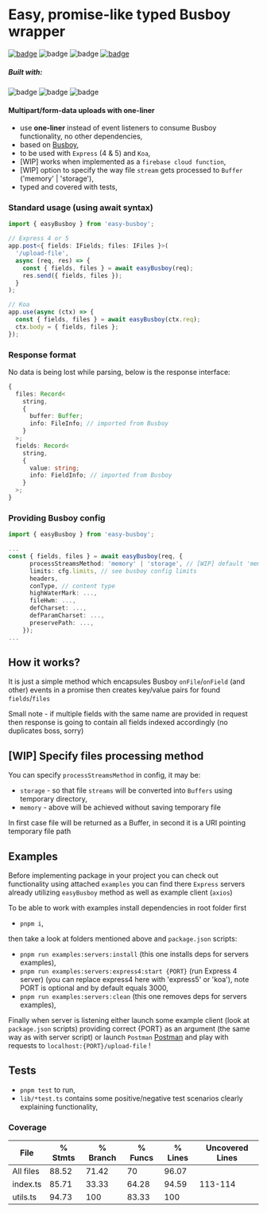 # Easy, promise-like typed Busboy wrapper

[![badge](https://img.shields.io/badge/download-NPM-<COLOR>.svg)](https://npmjs.org/package/easy-busboy) ![badge](https://img.shields.io/badge/tested%20with-Jest-<COLOR>.svg) ![badge](http://img.shields.io/badge/coverage-88%25-green.svg) [![badge](https://img.shields.io/badge/my-LinkedIn-blue.svg)](https://www.linkedin.com/in/adam-polczynski-77595013b/)

##### Built with:

![badge](https://img.shields.io/badge/TypeScript-blue.svg) ![badge](https://img.shields.io/badge/pnpm-red.svg) ![badge](https://img.shields.io/badge/pure%20joy!-yellow.svg)

#### Multipart/form-data uploads with one-liner

- use **one-liner** instead of event listeners to consume Busboy functionality, no other dependencies,
- based on [Busboy](http://github.com/mscdex/busboy),
- to be used with `Express` (4 & 5) and `Koa`,
- [WIP] works when implemented as a `firebase cloud function`,
- [WIP] option to specify the way file `stream` gets processed to `Buffer` ('memory' | 'storage'),
- typed and covered with tests,

### Standard usage (using await syntax)

```ts
import { easyBusboy } from 'easy-busboy';

// Express 4 or 5
app.post<{ fields: IFields; files: IFiles }>(
  '/upload-file',
  async (req, res) => {
    const { fields, files } = await easyBusboy(req);
    res.send({ fields, files });
  }
);

// Koa
app.use(async (ctx) => {
  const { fields, files } = await easyBusboy(ctx.req);
  ctx.body = { fields, files };
});
```

### Response format

No data is being lost while parsing, below is the response interface:

```ts
{
  files: Record<
    string,
    {
      buffer: Buffer;
      info: FileInfo; // imported from Busboy
    }
  >;
  fields: Record<
    string,
    {
      value: string;
      info: FieldInfo; // imported from Busboy
    }
  >;
}
```

### Providing Busboy config

```ts
import { easyBusboy } from 'easy-busboy';

...
const { fields, files } = await easyBusboy(req, {
      processStreamsMethod: 'memory' | 'storage', // [WIP] default 'memory'
      limits: cfg.limits, // see busboy config limits
      headers,
      conType, // content type
      highWaterMark: ...,
      fileHwm: ...,
      defCharset: ...,
      defParamCharset: ...,
      preservePath: ...,
    });
...
```

## How it works?

It is just a simple method which encapsules Busboy `onFile`/`onField` (and other) events in a promise then creates key/value pairs for found `fields`/`files`

Small note - if multiple fields with the same name are provided in request then response is going to contain all fields indexed accordingly (no duplicates boss, sorry)

## [WIP] Specify files processing method

You can specify `processStreamsMethod` in config, it may be:

- `storage` - so that file `streams` will be converted into `Buffers` using temporary directory,
- `memory` - above will be achieved without saving temporary file

In first case file will be returned as a Buffer, in second it is a URI pointing temporary file path

## Examples

Before implementing package in your project you can check out functionality using attached `examples` you can find there `Express` servers already utilizing `easyBusboy` method as well as example client (`axios`)

To be able to work with examples install dependencies in root folder first

- `pnpm i`,

then take a look at folders mentioned above and `package.json` scripts:

- `pnpm run examples:servers:install` (this one installs deps for servers examples),
- `pnpm run examples:servers:express4:start {PORT}` (run Express 4 server) (you can replace express4 here with 'express5' or 'koa'), note PORT is optional and by default equals 3000,
- `pnpm run examples:servers:clean` (this one removes deps for servers examples),

Finally when server is listening either launch some example client (look at `package.json` scripts) providing correct {PORT} as an argument (the same way as with server script) or launch `Postman` [Postman](https://www.postman.com/) and play with requests to `localhost:{PORT}/upload-file` !

## Tests

- `pnpm test` to run,
- `lib/*test.ts` contains some positive/negative test scenarios clearly explaining functionality,

### Coverage

| File      | % Stmts | % Branch | % Funcs | % Lines | Uncovered Lines |
| --------- | ------- | -------- | ------- | ------- | --------------- |
| All files | 88.52   | 71.42    | 70      | 96.07   |
| index.ts  | 85.71   | 33.33    | 64.28   | 94.59   | 113-114         |
| utils.ts  | 94.73   | 100      | 83.33   | 100     |
